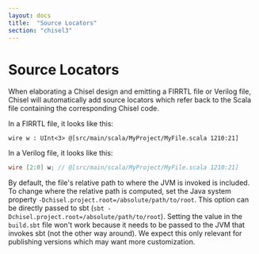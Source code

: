 ```yaml
---
layout: docs
title:  "Source Locators"
section: "chisel3"
---
```


# Source Locators

When elaborating a Chisel design and emitting a FIRRTL file or Verilog file, Chisel will automatically
add source locators which refer back to the Scala file containing the corresponding Chisel code.

In a FIRRTL file, it looks like this:

```
wire w : UInt<3> @[src/main/scala/MyProject/MyFile.scala 1210:21]
```

In a Verilog file, it looks like this:

```verilog
wire [2:0] w; // @[src/main/scala/MyProject/MyFile.scala 1210:21]
```

By default, the file's relative path to where the JVM is invoked is included.
To change where the relative path is computed, set the Java system property `-Dchisel.project.root=/absolute/path/to/root`.
This option can be directly passed to sbt (`sbt -Dchisel.project.root=/absolute/path/to/root`).
Setting the value in the `build.sbt` file won't work because it needs to be passed to the JVM that invokes sbt (not the other way around).
We expect this only relevant for publishing versions which may want more customization.
